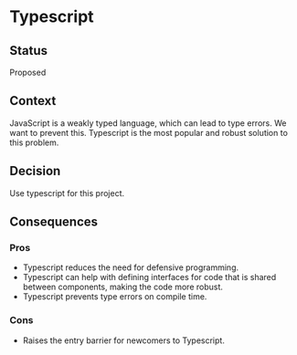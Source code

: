 # Typescript

## Status

Proposed

## Context

JavaScript is a weakly typed language, which can lead to type errors. We want to prevent this. Typescript is the most popular and robust solution to this problem.

## Decision

Use typescript for this project.

## Consequences

### Pros

- Typescript reduces the need for defensive programming.
- Typescript can help with defining interfaces for code that is shared between components, making the code more robust.
- Typescript prevents type errors on compile time.

### Cons

- Raises the entry barrier for newcomers to Typescript.
